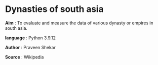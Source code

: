 # Dynasties of south asia

**Aim** : To evaluate and measure the data of various dynasty or empires in south asia.

**language** : Python 3.9.12

**Author** : Praveen Shekar

**Source** : Wikipedia
